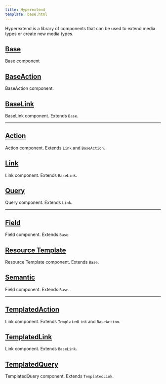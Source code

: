 ```yaml
---
title: Hyperextend
template: base.html
---
```


Hyperextend is a library of components that can be used to extend media types or create new media types.

## [Base](/extensions/hyperextend/base)

Base component

## [BaseAction](/extensions/hyperextend/baseaction)

BaseAction component.

## [BaseLink](/extensions/hyperextend/baselink)

BaseLink component. Extends `Base`.

---

## [Action](/extensions/hyperextend/action)

Action component. Extends `Link` and `BaseAction`.

## [Link](/extensions/hyperextend/link)

Link component. Extends `BaseLink`.

## [Query](/extensions/hyperextend/query)

Query component. Extends `Link`.

---

## [Field](/extensions/hyperextend/field)

Field component. Extends `Base`.

## [Resource Template](/extensions/hyperextend/resourcetemplate)

Resource Template component. Extends `Base`.

## [Semantic](/extensions/hyperextend/semantic)

Field component. Extends `Base`.

---

## [TemplatedAction](/extensions/hyperextend/templatedaction)

Link component. Extends `TemplatedLink` and `BaseAction`.

## [TemplatedLink](/extensions/hyperextend/templatedlink)

Link component. Extends `BaseLink`.

## [TemplatedQuery](/extensions/hyperextend/templatedquery)

TemplatedQuery component. Extends `TemplatedLink`.